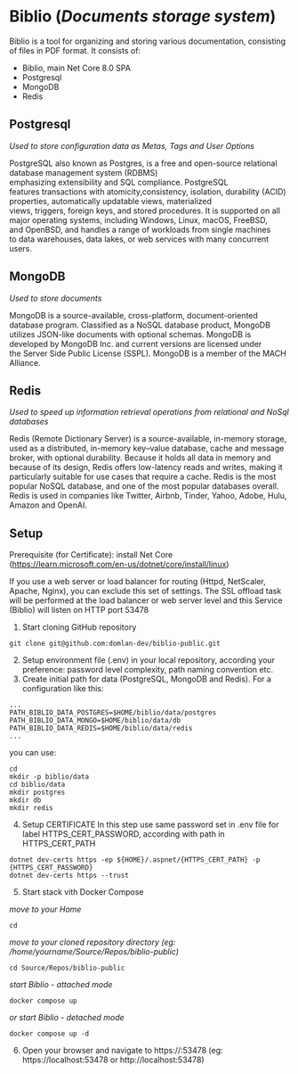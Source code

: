 # Biblio (*Documents storage system*)

Biblio is a tool for organizing and storing various documentation, consisting of files in PDF format. It consists of:
- Biblio, main Net Core 8.0 SPA
- Postgresql
- MongoDB
- Redis

## Postgresql
*Used to store configuration data as Metas, Tags and User Options*

PostgreSQL also known as Postgres, is a free and open-source relational database management system (RDBMS) emphasizing extensibility and SQL compliance. PostgreSQL features transactions with atomicity,consistency, isolation, durability (ACID) properties, automatically updatable views, materialized views, triggers, foreign keys, and stored procedures. It is supported on all major operating systems, including Windows, Linux, macOS, FreeBSD, and OpenBSD, and handles a range of workloads from single machines to data warehouses, data lakes, or web services with many concurrent users.

## MongoDB
*Used to store documents*

MongoDB is a source-available, cross-platform, document-oriented database program. Classified as a NoSQL database product, MongoDB utilizes JSON-like documents with optional schemas. MongoDB is developed by MongoDB Inc. and current versions are licensed under the Server Side Public License (SSPL). MongoDB is a member of the MACH Alliance.

## Redis
*Used to speed up information retrieval operations from relational and NoSql databases*

Redis (Remote Dictionary Server) is a source-available, in-memory storage, used as a distributed, in-memory key–value database, cache and message broker, with optional durability. Because it holds all data in memory and because of its design, Redis offers low-latency reads and writes, making it particularly suitable for use cases that require a cache. Redis is the most popular NoSQL database, and one of the most popular databases overall. Redis is used in companies like Twitter, Airbnb, Tinder, Yahoo, Adobe, Hulu, Amazon and OpenAI.

## Setup
Prerequisite (for Certificate): install Net Core (https://learn.microsoft.com/en-us/dotnet/core/install/linux)

If you use a web server or load balancer for routing (Httpd, NetScaler, Apache, Nginx), you can exclude this set of settings. The SSL offload task will be performed at the load balancer or web server level and this Service (Biblio) will listen on HTTP port 53478
1) Start cloning GitHub repository
```
git clone git@github.com:domlan-dev/biblio-public.git
```
2) Setup environment file (.env) in your local repository, according your preference: password level complexity, path naming convention etc.
3) Create initial path for data (PostgreSQL, MongoDB and Redis). For a configuration like this:
```
...
PATH_BIBLIO_DATA_POSTGRES=$HOME/biblio/data/postgres
PATH_BIBLIO_DATA_MONGO=$HOME/biblio/data/db
PATH_BIBLIO_DATA_REDIS=$HOME/biblio/data/redis
...
```
you can use:
```
cd
mkdir -p biblio/data
cd biblio/data
mkdir postgres
mkdir db
mkdir redis
```
4) Setup CERTIFICATE
In this step use same password set in .env file for label HTTPS_CERT_PASSWORD, according with path in HTTPS_CERT_PATH
```
dotnet dev-certs https -ep ${HOME}/.aspnet/{HTTPS_CERT_PATH} -p {HTTPS_CERT_PASSWORD}
dotnet dev-certs https --trust
```
5) Start stack vith Docker Compose

*move to your Home*
```
cd 
```

*move to your cloned repository directory (eg: /home/yourname/Source/Repos/biblio-public)*
```
cd Source/Repos/biblio-public
```

*start Biblio - attached mode*
```
docker compose up
```

*or start Biblio - detached mode*
```
docker compose up -d
```

6) Open your browser and navigate to https://<yourMachineIp>:53478 (eg: https://localhost:53478 or http://localhost:53478)
